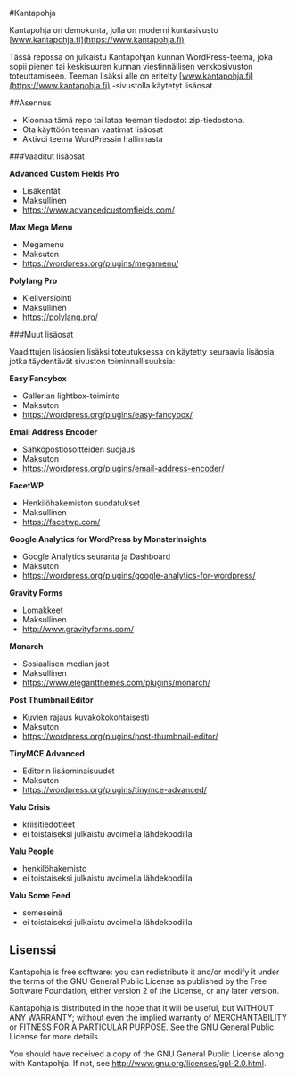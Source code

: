 #Kantapohja

Kantapohja on demokunta, jolla on moderni kuntasivusto [www.kantapohja.fi](https://www.kantapohja.fi)

Tässä repossa on julkaistu Kantapohjan kunnan WordPress-teema, joka sopii pienen tai keskisuuren kunnan viestinnällisen verkkosivuston toteuttamiseen. Teeman lisäksi alle on eritelty [www.kantapohja.fi](https://www.kantapohja.fi) -sivustolla käytetyt lisäosat.

##Asennus

- Kloonaa tämä repo tai lataa teeman tiedostot zip-tiedostona.
- Ota käyttöön teeman vaatimat lisäosat
- Aktivoi teema WordPressin hallinnasta

###Vaaditut lisäosat

**Advanced Custom Fields Pro**
 - Lisäkentät
 - Maksullinen
 - https://www.advancedcustomfields.com/

**Max Mega Menu**
 - Megamenu
 - Maksuton
 - https://wordpress.org/plugins/megamenu/

**Polylang Pro**
 - Kieliversiointi
 - Maksullinen
 - https://polylang.pro/
 
###Muut lisäosat

Vaadittujen lisäosien lisäksi toteutuksessa on käytetty seuraavia lisäosia, jotka täydentävät sivuston toiminnallisuuksia:

**Easy Fancybox**
 - Gallerian lightbox-toiminto
 - Maksuton
 - https://wordpress.org/plugins/easy-fancybox/

**Email Address Encoder**
 - Sähköpostiosoitteiden suojaus
 - Maksuton
 - https://wordpress.org/plugins/email-address-encoder/

**FacetWP**
 - Henkilöhakemiston suodatukset
 - Maksullinen
 - https://facetwp.com/

**Google Analytics for WordPress by MonsterInsights**
 - Google Analytics seuranta ja Dashboard
 - Maksuton
 - https://wordpress.org/plugins/google-analytics-for-wordpress/

**Gravity Forms**
 - Lomakkeet
 - Maksullinen
 - http://www.gravityforms.com/

**Monarch**
 - Sosiaalisen median jaot
 - Maksullinen
 - https://www.elegantthemes.com/plugins/monarch/

**Post Thumbnail Editor**
 - Kuvien rajaus kuvakokokohtaisesti
 - Maksuton
 - https://wordpress.org/plugins/post-thumbnail-editor/

**TinyMCE Advanced**
 - Editorin lisäominaisuudet
 - Maksuton
 - https://wordpress.org/plugins/tinymce-advanced/

**Valu Crisis**
 - kriisitiedotteet
 - ei toistaiseksi julkaistu avoimella lähdekoodilla

**Valu People**
 - henkilöhakemisto
 - ei toistaiseksi julkaistu avoimella lähdekoodilla

**Valu Some Feed**
 - someseinä
 - ei toistaiseksi julkaistu avoimella lähdekoodilla
 
 ## Lisenssi
 
 Kantapohja is free software: you can redistribute it and/or modify
 it under the terms of the GNU General Public License as published by
 the Free Software Foundation, either version 2 of the License, or
 any later version.
 
 Kantapohja is distributed in the hope that it will be useful,
 but WITHOUT ANY WARRANTY; without even the implied warranty of
 MERCHANTABILITY or FITNESS FOR A PARTICULAR PURPOSE. See the
 GNU General Public License for more details.
 
 You should have received a copy of the GNU General Public License
 along with Kantapohja. If not, see http://www.gnu.org/licenses/gpl-2.0.html.